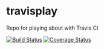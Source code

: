 # travisplay
Repo for playing about with Travis CI

[![Build Status](https://travis-ci.org/RoystonS/travisplay.svg?branch=master)](https://travis-ci.org/RoystonS/travisplay)
[![Coverage Status](https://coveralls.io/repos/github/RoystonS/travisplay/badge.svg?branch=master)](https://coveralls.io/github/RoystonS/travisplay?branch=master)




